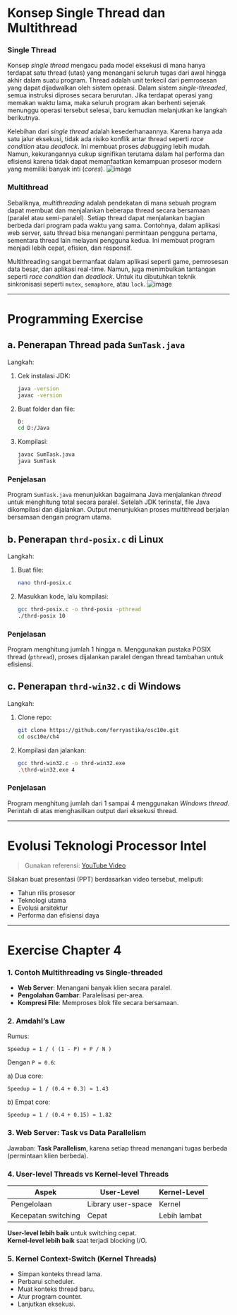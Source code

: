 
# Konsep Single Thread dan Multithread

### Single Thread

Konsep *single thread* mengacu pada model eksekusi di mana hanya terdapat satu thread (utas) yang menangani seluruh tugas dari awal hingga akhir dalam suatu program. Thread adalah unit terkecil dari pemrosesan yang dapat dijadwalkan oleh sistem operasi. Dalam sistem *single-threaded*, semua instruksi diproses secara berurutan. Jika terdapat operasi yang memakan waktu lama, maka seluruh program akan berhenti sejenak menunggu operasi tersebut selesai, baru kemudian melanjutkan ke langkah berikutnya.

Kelebihan dari *single thread* adalah kesederhanaannya. Karena hanya ada satu jalur eksekusi, tidak ada risiko konflik antar thread seperti *race condition* atau *deadlock*. Ini membuat proses *debugging* lebih mudah. Namun, kekurangannya cukup signifikan terutama dalam hal performa dan efisiensi karena tidak dapat memanfaatkan kemampuan prosesor modern yang memiliki banyak inti (*cores*).
![image](https://github.com/user-attachments/assets/cb3416ba-a914-4c91-be60-21148575448d)

### Multithread

Sebaliknya, *multithreading* adalah pendekatan di mana sebuah program dapat membuat dan menjalankan beberapa thread secara bersamaan (paralel atau semi-paralel). Setiap thread dapat menjalankan bagian berbeda dari program pada waktu yang sama. Contohnya, dalam aplikasi web server, satu thread bisa menangani permintaan pengguna pertama, sementara thread lain melayani pengguna kedua. Ini membuat program menjadi lebih cepat, efisien, dan responsif.

Multithreading sangat bermanfaat dalam aplikasi seperti game, pemrosesan data besar, dan aplikasi real-time. Namun, juga menimbulkan tantangan seperti *race condition* dan *deadlock*. Untuk itu dibutuhkan teknik sinkronisasi seperti `mutex`, `semaphore`, atau `lock`.
![image](https://github.com/user-attachments/assets/ad5200e2-8b47-41e8-9ca3-bba2c9ffea9a)

---

# Programming Exercise

## a. Penerapan Thread pada `SumTask.java`

Langkah:

1. Cek instalasi JDK:
   ```bash
   java -version
   javac -version
   ```
2. Buat folder dan file:
   ```bash
   D:
   cd D:/Java
   ```
3. Kompilasi:
   ```bash
   javac SumTask.java
   java SumTask
   ```

### Penjelasan

Program `SumTask.java` menunjukkan bagaimana Java menjalankan *thread* untuk menghitung total secara paralel. Setelah JDK terinstal, file Java dikompilasi dan dijalankan. Output menunjukkan proses multithread berjalan bersamaan dengan program utama.

## b. Penerapan `thrd-posix.c` di Linux

Langkah:

1. Buat file:
   ```bash
   nano thrd-posix.c
   ```
2. Masukkan kode, lalu kompilasi:
   ```bash
   gcc thrd-posix.c -o thrd-posix -pthread
   ./thrd-posix 10
   ```

### Penjelasan

Program menghitung jumlah 1 hingga n. Menggunakan pustaka POSIX thread (`pthread`), proses dijalankan paralel dengan thread tambahan untuk efisiensi.

## c. Penerapan `thrd-win32.c` di Windows

Langkah:

1. Clone repo:
   ```bash
   git clone https://github.com/ferryastika/osc10e.git
   cd osc10e/ch4
   ```
2. Kompilasi dan jalankan:
   ```bash
   gcc thrd-win32.c -o thrd-win32.exe
   .\thrd-win32.exe 4
   ```

### Penjelasan

Program menghitung jumlah dari 1 sampai 4 menggunakan *Windows thread*. Perintah di atas menghasilkan output dari eksekusi thread.

---

# Evolusi Teknologi Processor Intel

> Gunakan referensi: [YouTube Video](https://www.youtube.com/watch?v=PT787d9odKk)

Silakan buat presentasi (PPT) berdasarkan video tersebut, meliputi:
- Tahun rilis prosesor
- Teknologi utama
- Evolusi arsitektur
- Performa dan efisiensi daya

---

# Exercise Chapter 4

### 1. Contoh Multithreading vs Single-threaded

- **Web Server**: Menangani banyak klien secara paralel.
- **Pengolahan Gambar**: Paralelisasi per-area.
- **Kompresi File**: Memproses blok file secara bersamaan.

### 2. Amdahl’s Law

Rumus:
```
Speedup = 1 / ( (1 - P) + P / N )
```

Dengan `P = 0.6`:

a) Dua core:
```
Speedup = 1 / (0.4 + 0.3) ≈ 1.43
```

b) Empat core:
```
Speedup = 1 / (0.4 + 0.15) ≈ 1.82
```

### 3. Web Server: Task vs Data Parallelism

Jawaban: **Task Parallelism**, karena setiap thread menangani tugas berbeda (permintaan klien berbeda).

### 4. User-level Threads vs Kernel-level Threads

| Aspek | User-Level | Kernel-Level |
|-------|------------|--------------|
| Pengelolaan | Library user-space | Kernel |
| Kecepatan switching | Cepat | Lebih lambat |

**User-level lebih baik** untuk switching cepat.  
**Kernel-level lebih baik** saat terjadi blocking I/O.

### 5. Kernel Context-Switch (Kernel Threads)

- Simpan konteks thread lama.
- Perbarui scheduler.
- Muat konteks thread baru.
- Atur program counter.
- Lanjutkan eksekusi.

